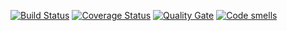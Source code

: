 [![Build Status](https://travis-ci.org/UgryumovM/TestingTwo.svg?branch=master)](https://travis-ci.org/UgryumovM/TestingTwo)
[![Coverage Status](https://coveralls.io/repos/UgryumovM/TestingTwo/badge.svg?branch=master)](https://coveralls.io/github/UgryumovM/TestingTwo?branch=master)
[![Quality Gate](https://sonarcloud.io/api/project_badges/measure?project=UgryumovM_TestingTwo&metric=alert_status)](https://sonarcloud.io/dashboard?id=UgryumovM_TestingTwo)
[![Code smells](https://sonarcloud.io/api/project_badges/measure?project=UgryumovM_TestingTwo&metric=code_smells)](https://sonarcloud.io/dashboard?id=UgryumovM_TestingTwo)